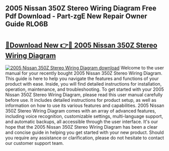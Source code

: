 ## 2005 Nissan 350Z Stereo Wiring Diagram Free Pdf Download - Part-zgE New Repair Owner Guide RLO6B

# <h2><a href="http://dfkq7vo.blite.top/?on=2005+Nissan+350Z+Stereo+Wiring+Diagram">🔗Download New 👉🔴 2005 Nissan 350Z Stereo Wiring Diagram</a></h2>

[![2005 Nissan 350Z Stereo Wiring Diagram download](https://i.imgur.com/lujVjoI.png)](http://dfkq7vo.blite.top/?on=2005+Nissan+350Z+Stereo+Wiring+Diagram)
Welcome to the user manual for your recently bought 2005 Nissan 350Z Stereo Wiring Diagram. This guide is here to help you navigate the features and functions of your product with ease. Inside, you will find detailed instructions for installation, operation, maintenance, and troubleshooting. To get started with your 2005 Nissan 350Z Stereo Wiring Diagram, please read this user manual carefully before use. It includes detailed instructions for product setup, as well as information on how to use its various features and capabilities. 2005 Nissan 350Z Stereo Wiring Diagram comes with an array of advanced features, including voice recognition, customizable settings, multi-language support, and automatic backups, all accessible through the user interface. It's our hope that the 2005 Nissan 350Z Stereo Wiring Diagram has been a clear and concise guide in helping you get started with your new product. Should you require any assistance or clarification, please do not hesitate to contact our customer support team.
